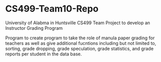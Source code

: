 # CS499-Team10-Repo
University of Alabma in Huntsville CS499 Team Project to develop an Instructor Grading Program

Program to create program to take the role of manula paper grading for teachers as well as give additional fucntions including
but not limited to, sorting, grade dropping, grade speculation, grade statistics, and grade reports per student in the data base.
